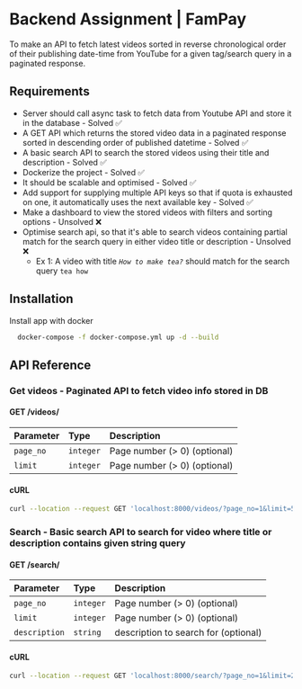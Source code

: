 
# Backend Assignment | FamPay

To make an API to fetch latest videos sorted in reverse chronological order of their publishing date-time from YouTube for a given tag/search query in a paginated response.

## Requirements
- Server should call async task to fetch data from Youtube API and store it in the database - Solved ✅
- A GET API which returns the stored video data in a paginated response sorted in descending order of published datetime - Solved ✅
- A basic search API to search the stored videos using their title and description - Solved ✅
- Dockerize the project - Solved ✅
- It should be scalable and optimised - Solved ✅
- Add support for supplying multiple API keys so that if quota is exhausted on one, it automatically uses the next available key - Solved ✅
- Make a dashboard to view the stored videos with filters and sorting options - Unsolved ❌
- Optimise search api, so that it's able to search videos containing partial match for the search query in either video title or description - Unsolved ❌
    - Ex 1: A video with title *`How to make tea?`* should match for the search query `tea how`

## Installation

Install app with docker

```bash
  docker-compose -f docker-compose.yml up -d --build 
```
## API Reference

### Get videos - Paginated API to fetch video info stored in DB


  #### GET /videos/

| Parameter | Type     | Description                           |
| :-------- | :------- | :---------------------------------    |
|  `page_no`   |`integer` |    Page number (> 0)  (optional)      |
|`limit`| `integer`|    Page number (> 0)  (optional)      |



#### cURL
```bash
curl --location --request GET 'localhost:8000/videos/?page_no=1&limit=5'
```

### Search - Basic search API to search for video where title or description contains given string query

 #### GET /search/


| Parameter   | Type      |     Description                          |
| :--------   | :-------  | :-------------------------------------   |
|  `page_no`   |`integer` |    Page number (> 0)  (optional)      |
|`limit`| `integer`|    Page number (> 0)  (optional)      |
|`description`| `string`  |    description to search for  (optional) |


#### cURL

```bash
curl --location --request GET 'localhost:8000/search/?page_no=1&limit=20&query=india'
```


